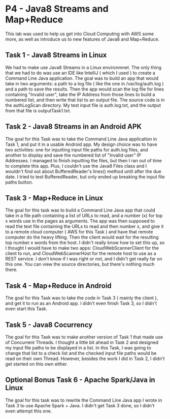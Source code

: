 # P4 - Java8 Streams and Map+Reduce
This lab was used to help us get into Cloud Computing with AWS some more, as well as introduce us to new features of Java8 and Map+Reduce.

## Task 1 - Java8 Streams in Linux
We had to make use Java8 Streams in a Linux environmnet.  The only thing that we had to do was use an IDE like IntelliJ ( which I used ) to create a Command Line Java application.  The goal was to build an app that would take in two arguments: a path to a log file ( like the one in /var/log/auth.log ) and a path to save the results.  Then the app would scan the log file for lines containing "Invalid user", take the IP Address from those lines to build a numbered list, and then write that list to an output file.  The source code is in the authLogScan directory.  My test input file is auth.log.txt, and the output from that file is outputTask1.txt.

## Task 2 - Java8 Streams in an Android APK
The goal for this Task was to take the Command Line Java application in Task 1, and put it in a usable Android app.  My design choice was to have two activities: one for inputting input file paths for auth.log files, and another to display and save the numbered list of "Invalid user" IP Addresses.  I managed to finish inputting the files, but then I ran out of time to complete this app.  Plus, I couldn't use the Java8 Files class and I wouldn't find out about BufferedReader's lines() method until after the due date.  I tried to test BufferedReader, but only ended up breaking the input file paths button.

## Task 3 - Map+Reduce in Linux
The goal for this task was to build a Command Line Java app that could take in a file path containing a list of URLs to read, and a number (x) for top x words use in the pages as arguments.  The app was then supposed to read the text file containing the URLs to read and then number x, and give it to a remote cloud computer ( AWS for this Task ) and have that remote computer do the heavy lifting.  Then the client would wait for the resulting top number x words from the host.  I didn't really know how to set this up, so I thought I would have to make two apps: CloudWebScannerClient for the client to run, and CloudWebScannerHost for the remote host to use as a REST service.  I don't know if I was right or not, and I didn't get really far on this one.  You can view the source directories, but there's nothing much there.

## Task 4 - Map+Reduce in Android
The goal for this Task was to take the code in Task 3 ( mainly the client ), and get it to run as an Android app.  I didn't even finish Task 3, so I didn't even start this Task.

## Task 5 - Java8 Cocurrency
The goal for this Task was to make another version of Task 1 that made use of Concurrent Threads.  I thought a little bit ahead in Task 2 and designed my input file paths to be displayed in a list.  In this Task, I was going to change that list to a check list and the checked input file paths would be read on their own Thread.  However, besides the work I did in Task 2, I didn't get started on this own either.

## Optional Bonus Task 6 - Apache Spark/Java in Linux
The goal for this task was to rewrite the Command Line Java app I wrote in Task 3 to use Apache Spark + Java.  I didn't get Task 3 done, so I didn't even attempt this one.